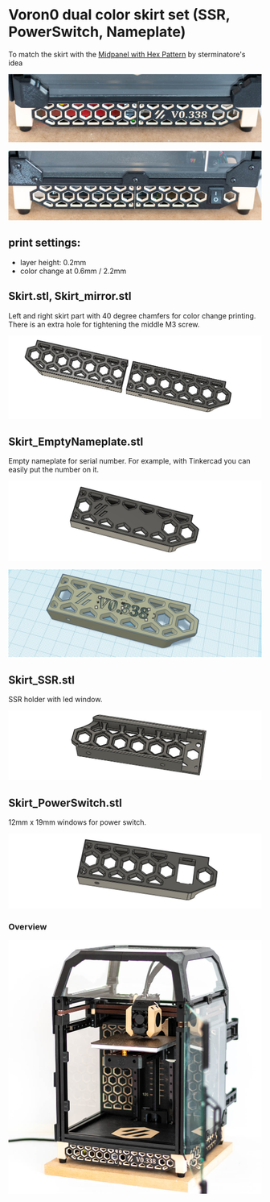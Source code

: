 # Voron0 dual color skirt set (SSR, PowerSwitch, Nameplate)

To match the skirt with the [Midpanel with Hex Pattern](../V0_MidPanel_HexPattern)  by sterminatore's idea

![img1](./IMG/img1.jpg)

![img2](./IMG/img2.jpg)

## print settings:

- layer height: 0.2mm
- color change at 0.6mm / 2.2mm

## Skirt.stl, Skirt_mirror.stl

Left and right skirt part with 40 degree chamfers for color change printing. There is an extra hole for tightening the middle M3 screw.

![img5](./IMG/img5.jpg)

## Skirt_EmptyNameplate.stl

Empty nameplate for serial number. For example, with Tinkercad you can easily put the number on it.

![img6](./IMG/img6.jpg)

![img9](./IMG/img9.jpg)

## Skirt_SSR.stl

SSR holder with led window.

![img7](./IMG/img7.jpg)

## Skirt_PowerSwitch.stl

12mm x 19mm windows for power switch.

![img8](./IMG/img8.jpg)




### Overview


![img3](./IMG/img3.jpg)
